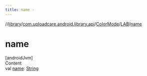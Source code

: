 ```yaml
---
title: name -
---
```

//[library](../../../index.md)/[com.uploadcare.android.library.api](../../index.md)/[ColorMode](../index.md)/[LAB](index.md)/[name](name.md)



# name  
[androidJvm]  
Content  
val [name](name.md): [String](https://kotlinlang.org/api/latest/jvm/stdlib/kotlin/-string/index.html)  



